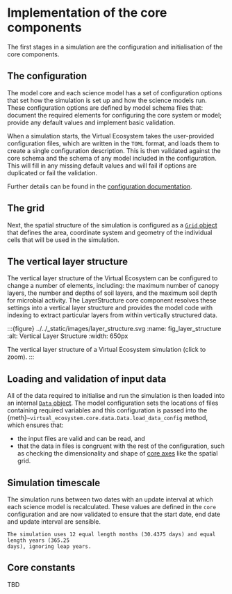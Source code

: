 
# Implementation of the core components

The first stages in a simulation are the configuration and initialisation of the core
components.

## The configuration

The model core and each science model has a set of configuration options that set how
the simulation is set up and how the science models run. These configuration options are
defined by model schema files that: document the required elements for configuring the
core system or model; provide any default values and implement basic validation.

When a simulation starts, the Virtual Ecosystem takes the user-provided configuration
files, which are written in the `TOML` format, and loads them to create a single
configuration description. This is then validated against the core schema and the schema
of any model included in the configuration. This will fill in any missing default values
and will fail if options are duplicated or fail the validation.

Further details can be found in the [configuration
documentation](../../using_the_ve/configuration/config.md).

## The grid

Next, the spatial structure of the simulation is configured as a [`Grid`
object](../../using_the_ve/configuration/grid.md) that defines the area, coordinate system
and geometry of the individual cells that will be used in the simulation.

## The vertical layer structure

The vertical layer structure of the Virtual Ecosystem can be configured to change a
number of elements, including: the maximum number of canopy layers, the number and depths
of soil layers, and the maximum soil depth for microbial activity. The LayerStructure
core component resolves these settings into a vertical layer structure and provides the
model code with indexing to extract particular layers from within vertically structured
data.

:::{figure} ../../_static/images/layer_structure.svg
:name: fig_layer_structure
:alt: Vertical Layer Structure
:width: 650px

The vertical layer structure of a Virtual Ecosystem simulation (click to zoom).
:::

## Loading and validation of input data

All of the data required to initialise and run the simulation is then loaded into an
internal [`Data` object](../../using_the_ve/data/data.md). The model configuration sets the
locations of files containing required variables and this configuration is passed into
the {meth}`~virtual_ecosystem.core.data.Data.load_data_config` method, which ensures
that:

* the input files are valid and can be read, and
* that the data in files is congruent with the rest of the configuration, such as
  checking the dimensionality and shape of [core
  axes](../../using_the_ve/configuration/axes.md) like the spatial grid.

## Simulation timescale

The simulation runs between two dates with an update interval at which each science
model is recalculated. These values are defined in the `core` configuration and are
now validated to ensure that the start date, end date and update interval are sensible.

```{note}
The simulation uses 12 equal length months (30.4375 days) and equal length years (365.25
days), ignoring leap years.
```

## Core constants

TBD

